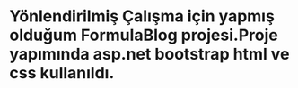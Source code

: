 # Yönlendirilmiş Çalışma için yapmış olduğum FormulaBlog projesi.Proje yapımında asp.net bootstrap html ve css kullanıldı.
